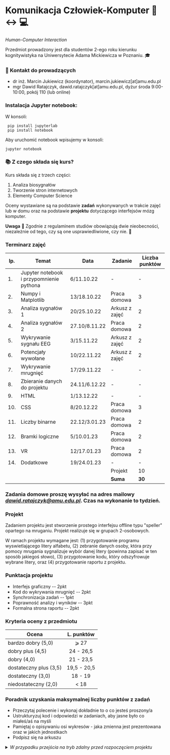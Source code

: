 # Komunikacja Człowiek-Komputer :walking: :left_right_arrow: :computer:

*Human-Computer Interaction*


Przedmiot prowadzony jest dla studentów 2-ego roku kierunku kognitywistyka na Uniwersytecie Adama Mickiewicza w Poznaniu. :mortar_board:

### :e-mail: Kontakt do prowadzących

 * dr inż. Marcin Jukiewicz (koordynator), marcin.jukiewicz[at]amu.edu.pl
 * mgr Dawid Ratajczyk, dawid.ratajczyk[at]amu.edu.pl, dyżur środa 9:00-10:00, pokój 110 (lub online)

### Instalacja Jupyter notebook:
W konsoli:
```
 pip install jupyterlab
 pip install notebook
```
Aby uruchomić notebook wpisujemy w konsoli:
```
jupyter notebook
```

### :books: Z czego składa się kurs?

Kurs składa się z trzech części:
 1. Analiza biosygnałów
 2. Tworzenie stron internetowych
 3. Elementy Computer Science


Oceny wystawiane są na podstawie **zadań** wykonywanych w trakcie zajęć lub w domu oraz na podstawie **projektu** dotyczącego interfejsów mózg komputer.




 **Uwaga** :office: Zgodnie z regulaminem studiów obowiązują dwie nieobecności, niezależnie od tego, czy są one usprawiedliwione, czy nie. :blue_book:

### Terminarz zajęć
| lp. | Temat | Data | Zadanie | Liczba punktów |						
| --- |	------- | ----- | ------- | ----------- |					
|1.|	Jupyter notebook i przypomnienie pythona | 6/11.10.22	|	-	|	-	|
|2.|	Numpy i Matplotlib	| 13/18.10.22 |	Praca domowa	|	3	|
|3.|	Analiza sygnałów 1	| 20/25.10.22 |	Arkusz z zajęć	|	2	|
|4.|	Analiza sygnałów 2	| 27.10/8.11.22 |	Praca domowa	|	2	|
|5.|	Wykrywanie sygnału EEG | 3/15.11.22	|	Arkusz z zajęć	|	2	|
|6.|	Potencjały wywołane	| 10/22.11.22 |	Arkusz z zajęć	|	2	|
|7.| Wykrywanie mrugnięć | 17/29.11.22 | - | - |
|8.|	Zbieranie danych do projektu	| 24.11/6.12.22 |	-	|	-	|
|9.|	HTML 	| 1/13.12.22 |	-	|	-	|
|10.|	CSS	| 8/20.12.22 |	Praca domowa	|	3	|
|11.|	Liczby binarne	| 22.12/3.01.23 |	Praca domowa	|	2	|
|12.|	Bramki logiczne	| 5/10.01.23 |	Praca domowa	|	2	|
|13.|	VR	| 12/17.01.23 |	Praca domowa	|	2	|
|14.|	Dodatkowe	| 19/24.01.23 |	-	|	-	|
|   |	  |  	| Projekt | 10 |
|  	|	  |  	| **Suma** | **30** |


### Zadania domowe proszę wysyłać na adres mailowy *dawid.ratajczyk@amu.edu.pl*. Czas na wykonanie to tydzień. 



### Projekt
Zadaniem projektu jest stworzenie prostego interfejsu offline typu "speller" opartego na mruganiu. Projekt realizuje się w grupach 2-osobowych. 

W ramach projektu wymagane jest:
(1) przygotowanie programu wyswietlającego litery alfabetu, 
(2) zebranie danych osoby, która przy pomocy mrugania sygnalizuje wybór danej litery (powinna zapisać w ten sposób jakiegoś słowo), 
(3) przygotowanie kodu, który odszyfrowuje wybrane litery, oraz 
(4) przygotowanie raportu z projektu. 



### Punktacja projektu
* Interfejs graficzny -- 2pkt
* Kod do wykrywania mrugnięć -- 2pkt
* Synchronizacja zadań -- 1pkt
* Poprawność analizy i wyników -- 3pkt
* Formalna strona raportu -- 2pkt

### Kryteria oceny z przedmiotu

| Ocena | L. punktów |
|------------------------|:---------:|
| bardzo dobry (5,0)     | ⩾ 27    |
| dobry plus (4,5)       | 24 - 26,5 |
| dobry (4,0)            |  21 - 23,5  |
| dostateczny plus (3,5) | 19,5 - 20,5 |
| dostateczny (3,0)      | 18 - 19 |
| niedostateczny (2,0)   | < 18   |


### Poradnik uzyskania maksymalnej liczby punktów z zadań 
* Przeczytaj polecenie i wykonaj dokładnie to o co jesteś proszony/a
* Ustrukturyzuj kod i odpowiedzi w zadaniach, aby jasne było co miałeś/aś na myśli
* Pamiętaj o opisywaniu osi wykresów - jaka zmienna jest prezentowana oraz w jakich jednostkach
* Podpisz się na arkuszu 



<details>
 <summary><i>W przypadku przejścia na tryb zdalny przed rozpoczęciem projektu</i></summary>
 
 ## Esej zamiast projektu
 
### Temat eseju

Proponowany temat eseju dotyczy możliwych problemów i korzyści urządzenia do interfejsów mózg-komputer, ale może to być dowolny temat związany z komunikacją człowiek-komputer. Na indywidualne spotkanie (zajęcia 8) dotyczące konkretnego tematu eseju proszę przygotować zarys pomysłu w punktach. Objętość: 2-3 strony razem z bibliografią. Tekst powinien mieć formę tekstu naukowego - zawierać hipotezy lub pytania i argumentację, oraz odnośniki do prac naukowych (cytowanie APA).

#### Strona formalna eseju
* Objętość: mniej więcej 2-3 strony razem z bibliografią (koniecznie APA)
* Czcionka 11-12, szeryfowa (bezwzględnie nie comic sans :)
* Bez abstraktu
* Na samym początku pracy: temat, imię oraz nazwisko
* Proszę przesłać plik pdf na maila z informacją [KCK esej]
* Polecam latexa
* Przynajmniej jedno odwołanie do publikacji naukowej
* Praca musi zawierać spis literatury *wykorzystanej* w tekście.

Na ocenę eseju będzie składać się: spójność argumentacji, zgodność treści z tematem, wykorzystanie właściwych źródeł, poprawność językowa, spełnienie kryteriów formalnych. 

</details>

